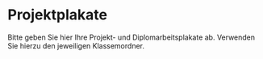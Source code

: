 # Projektplakate

Bitte geben Sie hier Ihre Projekt- und Diplomarbeitsplakate ab.
Verwenden Sie hierzu den jeweiligen Klassemordner.

